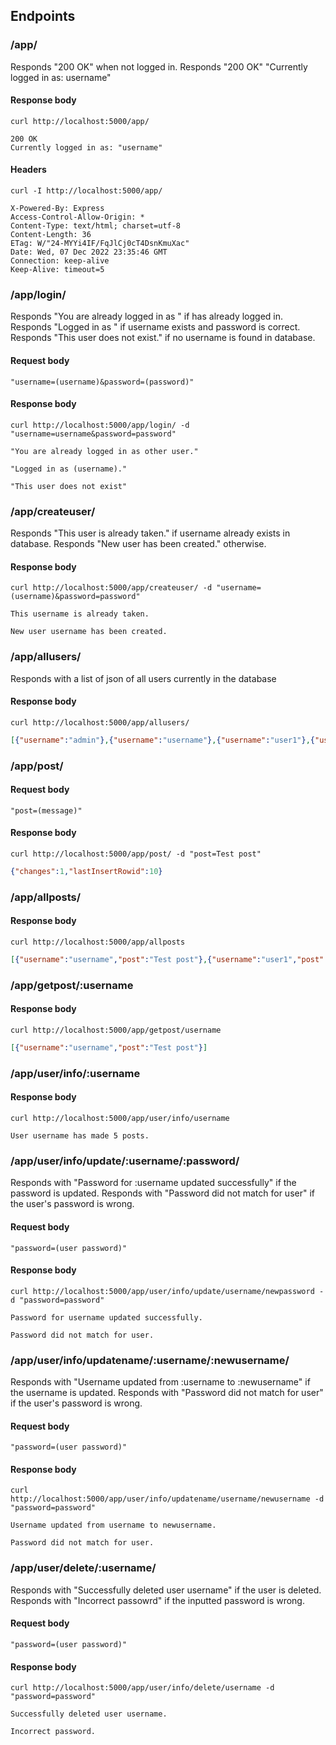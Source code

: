 ## Endpoints

### /app/

Responds "200 OK" when not logged in. Responds "200 OK" "Currently logged in as: username"

#### Response body

```
curl http://localhost:5000/app/
```
```
200 OK
Currently logged in as: "username"
```

#### Headers

```
curl -I http://localhost:5000/app/
```
```
X-Powered-By: Express
Access-Control-Allow-Origin: *
Content-Type: text/html; charset=utf-8
Content-Length: 36
ETag: W/"24-MYYi4IF/FqJlCj0cT4DsnKmuXac"
Date: Wed, 07 Dec 2022 23:35:46 GMT
Connection: keep-alive
Keep-Alive: timeout=5
```
### /app/login/
Responds "You are already logged in as " if has already logged in.
Responds "Logged in as " if username exists and password is correct.
Responds "This user does not exist." if no username is found in database.

#### Request body

```
"username=(username)&password=(password)"
```

#### Response body

```
curl http://localhost:5000/app/login/ -d "username=username&password=password"
```
```
"You are already logged in as other user."
```
```
"Logged in as (username)."
```
```
"This user does not exist"
```

### /app/createuser/
Responds "This user is already taken." if username already exists in database.
Responds "New user has been created." otherwise.

#### Response body

```
curl http://localhost:5000/app/createuser/ -d "username=(username)&password=password"
```
```
This username is already taken.
```
```
New user username has been created.
```
### /app/allusers/
Responds with a list of json of all users currently in the database

#### Response body

```
curl http://localhost:5000/app/allusers/
```

```json
[{"username":"admin"},{"username":"username"},{"username":"user1"},{"username":"user2"}]

```
### /app/post/
#### Request body
```
"post=(message)"
```

#### Response body

```
curl http://localhost:5000/app/post/ -d "post=Test post"
```
```json
{"changes":1,"lastInsertRowid":10}
```
### /app/allposts/

#### Response body

```
curl http://localhost:5000/app/allposts
```

```json
[{"username":"username","post":"Test post"},{"username":"user1","post":"hi user2"},{"username":"user2","post":"shut up"}]
```
### /app/getpost/:username

#### Response body

```
curl http://localhost:5000/app/getpost/username
```
```json
[{"username":"username","post":"Test post"}]
```

### /app/user/info/:username

#### Response body

```
curl http://localhost:5000/app/user/info/username
```
```
User username has made 5 posts.
```

### /app/user/info/update/:username/:password/
Responds with "Password for :username updated successfully" if the password is updated.
Responds with "Password did not match for user" if the user's password is wrong.

#### Request body
```
"password=(user password)"
```
#### Response body
```
curl http://localhost:5000/app/user/info/update/username/newpassword -d "password=password"
```
```
Password for username updated successfully.
```
```
Password did not match for user.
```

### /app/user/info/updatename/:username/:newusername/
Responds with "Username updated from :username to :newusername" if the username is updated.
Responds with "Password did not match for user" if the user's password is wrong.

#### Request body
```
"password=(user password)"
```
#### Response body
```
curl http://localhost:5000/app/user/info/updatename/username/newusername -d "password=password"
```
```
Username updated from username to newusername.
```
```
Password did not match for user.
```
### /app/user/delete/:username/
Responds with "Successfully deleted user username" if the user is deleted.
Responds with "Incorrect passowrd" if the inputted password is wrong.
#### Request body
```
"password=(user password)"
```
#### Response body
```
curl http://localhost:5000/app/user/info/delete/username -d "password=password"
```
```
Successfully deleted user username.
```
```
Incorrect password.
```
